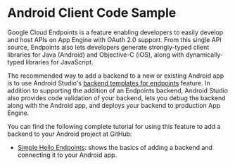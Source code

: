 # Android Client Code Sample

  

Google Cloud Endpoints is a feature enabling developers to easily develop and host APIs on App Engine with OAuth 2.0 support. From this single API source, Endpoints also lets developers generate strongly-typed client libraries for Java (Android) and Objective-C (iOS), along with dynamically-typed libraries for JavaScript.

The recommended way to add a backend to a new or existing Android app is to use Android Studio's [backend templates for endpoints](https://web.archive.org/web/20160425094126/https://cloud.google.com/mobile/endpoints/add_module) feature. In addition to supporting the addition of an Endpoints backend, Android Studio also provides code validation of your backend, lets you debug the backend along with the Android app, and deploys your backend to production App Engine.

You can find the following complete tutorial for using this feature to add a backend to your Android project at GitHub:

-   [Simple Hello Endpoints](https://web.archive.org/web/20160425094126/https://github.com/GoogleCloudPlatform/gradle-appengine-templates/tree/master/HelloEndpoints): shows the basics of adding a backend and connecting it to your Android app.
